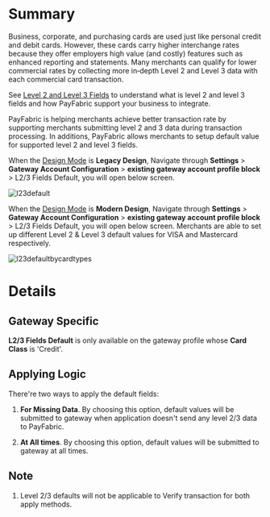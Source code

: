 ﻿# Summary

Business, corporate, and purchasing cards are used just like personal credit and debit cards. However, these cards carry higher interchange rates because they offer employers high value (and costly) features such as enhanced reporting and statements. Many merchants can qualify for lower commercial rates by collecting more in‑depth Level 2 and Level 3 data with each commercial card transaction.

See [Level 2 and Level 3 Fields](https://github.com/PayFabric/APIs/blob/master/PayFabric/Sections/Level%202%20and%20Level%203%20Fields.md ) to understand what is level 2 and level 3 fields and how PayFabric support your business to integrate.

PayFabric is helping merchants achieve better transaction rate by supporting merchants submitting level 2 and 3 data during transaction processing. In additions, PayFabric allows merchants to setup default value for supported level 2 and level 3 fields. 

When the [Design Mode](PayFabric%20Settings.md#design-mode) is **Legacy Design**, Navigate through **Settings** > **Gateway Account Configuration** > **existing gateway account profile block** > L2/3 Fields Default, you will open below screen.

![l23default](https://raw.githubusercontent.com/PayFabric/Portal/master/PayFabric/Sections/Screenshots/L2%263%20Fields%20Default.png)

When the [Design Mode](PayFabric%20Settings.md#design-mode) is **Modern Design**, Navigate through **Settings** > **Gateway Account Configuration** > **existing gateway account profile block** > L2/3 Fields Default, you will open below screen. Merchants are able to set up different Level 2 & Level 3 default values for VISA and Mastercard respectively. 

![l23defaultbycardtypes](https://raw.githubusercontent.com/PayFabric/Portal/master/PayFabric/Sections/Screenshots/L2%263%20Fields%20Default%20by%20Card%20Types.png)

# Details

## Gateway Specific

**L2/3 Fields Default** is  only available on the gateway profile whose **Card Class** is 'Credit'. 

## Applying Logic

There're two ways to apply the default fields:

1. **For Missing Data**. By choosing this option, default values will be submitted to gateway when application doesn't send any level 2/3 data to PayFabric.

2. **At All times**. By choosing this option, default values will be submitted to gateway at all times.

## Note
1. Level 2/3 defaults will not be applicable to Verify transaction for both apply methods.

